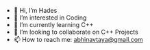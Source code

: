 - 👋 Hi, I’m Hades
- 👀 I’m interested in Coding
- 🌱 I’m currently learning C++
- 💞️ I’m looking to collaborate on C++ Projects
- 📫 How to reach me: abhinavtaya@gmail.com

<!---
EwHades/EwHades is a ✨ special ✨ repository because its `README.md` (this file) appears on your GitHub profile.
You can click the Preview link to take a look at your changes.
--->
